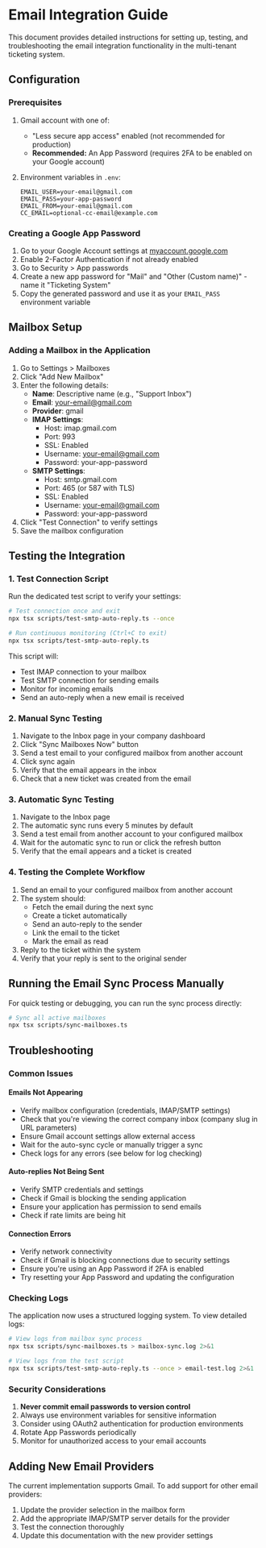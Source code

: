 # Email Integration Guide

This document provides detailed instructions for setting up, testing, and troubleshooting the email integration functionality in the multi-tenant ticketing system.

## Configuration

### Prerequisites

1. Gmail account with one of:
   - "Less secure app access" enabled (not recommended for production)
   - **Recommended:** An App Password (requires 2FA to be enabled on your Google account)
   
2. Environment variables in `.env`:
   ```
   EMAIL_USER=your-email@gmail.com
   EMAIL_PASS=your-app-password
   EMAIL_FROM=your-email@gmail.com
   CC_EMAIL=optional-cc-email@example.com
   ```

### Creating a Google App Password

1. Go to your Google Account settings at [myaccount.google.com](https://myaccount.google.com)
2. Enable 2-Factor Authentication if not already enabled
3. Go to Security > App passwords
4. Create a new app password for "Mail" and "Other (Custom name)" - name it "Ticketing System"
5. Copy the generated password and use it as your `EMAIL_PASS` environment variable

## Mailbox Setup

### Adding a Mailbox in the Application

1. Go to Settings > Mailboxes
2. Click "Add New Mailbox"
3. Enter the following details:
   - **Name**: Descriptive name (e.g., "Support Inbox")
   - **Email**: your-email@gmail.com
   - **Provider**: gmail
   - **IMAP Settings**:
     - Host: imap.gmail.com
     - Port: 993
     - SSL: Enabled
     - Username: your-email@gmail.com
     - Password: your-app-password
   - **SMTP Settings**:
     - Host: smtp.gmail.com
     - Port: 465 (or 587 with TLS)
     - SSL: Enabled
     - Username: your-email@gmail.com
     - Password: your-app-password
4. Click "Test Connection" to verify settings
5. Save the mailbox configuration

## Testing the Integration

### 1. Test Connection Script

Run the dedicated test script to verify your settings:

```bash
# Test connection once and exit
npx tsx scripts/test-smtp-auto-reply.ts --once

# Run continuous monitoring (Ctrl+C to exit)
npx tsx scripts/test-smtp-auto-reply.ts
```

This script will:
- Test IMAP connection to your mailbox
- Test SMTP connection for sending emails
- Monitor for incoming emails
- Send an auto-reply when a new email is received

### 2. Manual Sync Testing

1. Navigate to the Inbox page in your company dashboard
2. Click "Sync Mailboxes Now" button
3. Send a test email to your configured mailbox from another account
4. Click sync again 
5. Verify that the email appears in the inbox
6. Check that a new ticket was created from the email

### 3. Automatic Sync Testing

1. Navigate to the Inbox page
2. The automatic sync runs every 5 minutes by default
3. Send a test email from another account to your configured mailbox
4. Wait for the automatic sync to run or click the refresh button
5. Verify that the email appears and a ticket is created

### 4. Testing the Complete Workflow

1. Send an email to your configured mailbox from another account
2. The system should:
   - Fetch the email during the next sync
   - Create a ticket automatically
   - Send an auto-reply to the sender
   - Link the email to the ticket
   - Mark the email as read
3. Reply to the ticket within the system
4. Verify that your reply is sent to the original sender

## Running the Email Sync Process Manually

For quick testing or debugging, you can run the sync process directly:

```bash
# Sync all active mailboxes
npx tsx scripts/sync-mailboxes.ts
```

## Troubleshooting

### Common Issues

#### Emails Not Appearing
- Verify mailbox configuration (credentials, IMAP/SMTP settings)
- Check that you're viewing the correct company inbox (company slug in URL parameters)
- Ensure Gmail account settings allow external access
- Wait for the auto-sync cycle or manually trigger a sync
- Check logs for any errors (see below for log checking)

#### Auto-replies Not Being Sent
- Verify SMTP credentials and settings
- Check if Gmail is blocking the sending application
- Ensure your application has permission to send emails
- Check if rate limits are being hit

#### Connection Errors
- Verify network connectivity
- Check if Gmail is blocking connections due to security settings
- Ensure you're using an App Password if 2FA is enabled
- Try resetting your App Password and updating the configuration

### Checking Logs

The application now uses a structured logging system. To view detailed logs:

```bash
# View logs from mailbox sync process
npx tsx scripts/sync-mailboxes.ts > mailbox-sync.log 2>&1

# View logs from the test script
npx tsx scripts/test-smtp-auto-reply.ts --once > email-test.log 2>&1
```

### Security Considerations

1. **Never commit email passwords to version control**
2. Always use environment variables for sensitive information
3. Consider using OAuth2 authentication for production environments
4. Rotate App Passwords periodically
5. Monitor for unauthorized access to your email accounts

## Adding New Email Providers

The current implementation supports Gmail. To add support for other email providers:

1. Update the provider selection in the mailbox form
2. Add the appropriate IMAP/SMTP server details for the provider
3. Test the connection thoroughly
4. Update this documentation with the new provider settings
